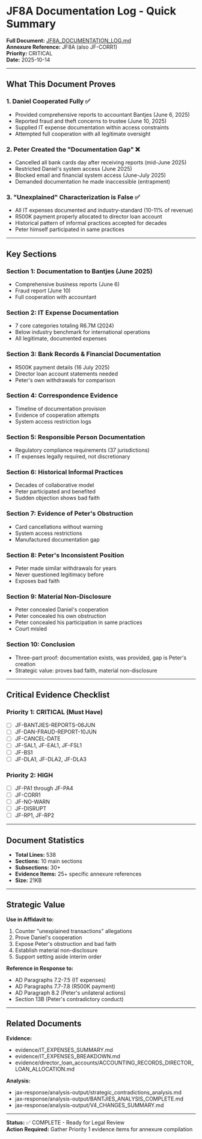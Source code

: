 # JF8A Documentation Log - Quick Summary

**Full Document:** [JF8A_DOCUMENTATION_LOG.md](JF8A_DOCUMENTATION_LOG.md)  
**Annexure Reference:** JF8A (also JF-CORR1)  
**Priority:** CRITICAL  
**Date:** 2025-10-14

---

## What This Document Proves

### 1. Daniel Cooperated Fully ✅
- Provided comprehensive reports to accountant Bantjes (June 6, 2025)
- Reported fraud and theft concerns to trustee (June 10, 2025)
- Supplied IT expense documentation within access constraints
- Attempted full cooperation with all legitimate oversight

### 2. Peter Created the "Documentation Gap" ❌
- Cancelled all bank cards day after receiving reports (mid-June 2025)
- Restricted Daniel's system access (June 2025)
- Blocked email and financial system access (June-July 2025)
- Demanded documentation he made inaccessible (entrapment)

### 3. "Unexplained" Characterization is False ✅
- All IT expenses documented and industry-standard (10-11% of revenue)
- R500K payment properly allocated to director loan account
- Historical pattern of informal practices accepted for decades
- Peter himself participated in same practices

---

## Key Sections

### Section 1: Documentation to Bantjes (June 2025)
- Comprehensive business reports (June 6)
- Fraud report (June 10)
- Full cooperation with accountant

### Section 2: IT Expense Documentation
- 7 core categories totaling R6.7M (2024)
- Below industry benchmark for international operations
- All legitimate, documented expenses

### Section 3: Bank Records & Financial Documentation
- R500K payment details (16 July 2025)
- Director loan account statements needed
- Peter's own withdrawals for comparison

### Section 4: Correspondence Evidence
- Timeline of documentation provision
- Evidence of cooperation attempts
- System access restriction logs

### Section 5: Responsible Person Documentation
- Regulatory compliance requirements (37 jurisdictions)
- IT expenses legally required, not discretionary

### Section 6: Historical Informal Practices
- Decades of collaborative model
- Peter participated and benefited
- Sudden objection shows bad faith

### Section 7: Evidence of Peter's Obstruction
- Card cancellations without warning
- System access restrictions
- Manufactured documentation gap

### Section 8: Peter's Inconsistent Position
- Peter made similar withdrawals for years
- Never questioned legitimacy before
- Exposes bad faith

### Section 9: Material Non-Disclosure
- Peter concealed Daniel's cooperation
- Peter concealed his own obstruction
- Peter concealed his participation in same practices
- Court misled

### Section 10: Conclusion
- Three-part proof: documentation exists, was provided, gap is Peter's creation
- Strategic value: proves bad faith, material non-disclosure

---

## Critical Evidence Checklist

### Priority 1: CRITICAL (Must Have)
- [ ] JF-BANTJIES-REPORTS-06JUN
- [ ] JF-DAN-FRAUD-REPORT-10JUN
- [ ] JF-CANCEL-DATE
- [ ] JF-SAL1, JF-EAL1, JF-FSL1
- [ ] JF-BS1
- [ ] JF-DLA1, JF-DLA2, JF-DLA3

### Priority 2: HIGH
- [ ] JF-PA1 through JF-PA4
- [ ] JF-CORR1
- [ ] JF-NO-WARN
- [ ] JF-DISRUPT
- [ ] JF-RP1, JF-RP2

---

## Document Statistics

- **Total Lines:** 538
- **Sections:** 10 main sections
- **Subsections:** 30+
- **Evidence Items:** 25+ specific annexure references
- **Size:** 21KB

---

## Strategic Value

**Use in Affidavit to:**
1. Counter "unexplained transactions" allegations
2. Prove Daniel's cooperation
3. Expose Peter's obstruction and bad faith
4. Establish material non-disclosure
5. Support setting aside interim order

**Reference in Response to:**
- AD Paragraphs 7.2-7.5 (IT expenses)
- AD Paragraphs 7.7-7.8 (R500K payment)
- AD Paragraph 8.2 (Peter's unilateral actions)
- Section 13B (Peter's contradictory conduct)

---

## Related Documents

**Evidence:**
- evidence/IT_EXPENSES_SUMMARY.md
- evidence/IT_EXPENSES_BREAKDOWN.md
- evidence/director_loan_accounts/ACCOUNTING_RECORDS_DIRECTOR_LOAN_ALLOCATION.md

**Analysis:**
- jax-response/analysis-output/strategic_contradictions_analysis.md
- jax-response/analysis-output/BANTJIES_ANALYSIS_COMPLETE.md
- jax-response/analysis-output/V4_CHANGES_SUMMARY.md

---

**Status:** ✅ COMPLETE - Ready for Legal Review  
**Action Required:** Gather Priority 1 evidence items for annexure compilation
